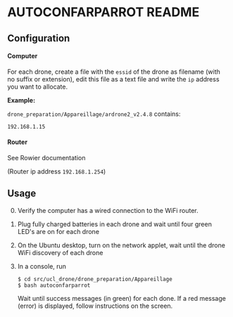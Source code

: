 # AUTOCONFARPARROT README

## Configuration

#### Computer

For each drone, create a file with the `essid` of the drone as filename (with no suffix or extension), edit this file as a text file and write the `ip` address you want to allocate.

**Example:**

`drone_preparation/Appareillage/ardrone2_v2.4.8` contains:
```
192.168.1.15

```

#### Router

See Rowier documentation

(Router ip address `192.168.1.254`)

## Usage

0. Verify the computer has a wired connection to the WiFi router.
1.  Plug fully charged batteries in each drone and wait until four green LED's are on for each drone
2.	On the Ubuntu desktop, turn on the network applet, wait until the drone WiFi discovery of each drone
3.	In a console, run

    ```
    $ cd src/ucl_drone/drone_preparation/Appareillage
    $ bash autoconfarparrot
    ```

    Wait until success messages (in green) for each done.
    If a red message (error) is displayed, follow instructions on the screen.
